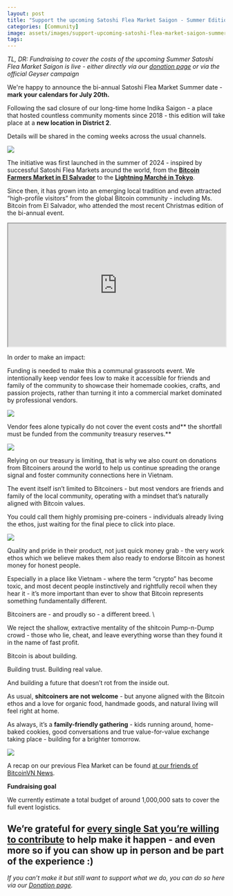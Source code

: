```yaml
---
layout: post
title: "Support the upcoming Satoshi Flea Market Saigon - Summer Edition 2025"
categories: [Community]
image: assets/images/support-upcoming-satoshi-flea-market-saigon-summer-2025-1.webp
tags:
---
```


_TL, DR: Fundraising to cover the costs of the upcoming Summer Satoshi Flea Market Saigon is live - either directly via our [donation page](https://bitcoinsaigon.org/donate-satoshis) or via the official Geyser campaign_

We're happy to announce the bi-annual Satoshi Flea Market Summer date - **mark your calendars for July 20th.**

Following the sad closure of our long-time home Indika Saigon - a place that hosted countless community moments since 2018 - this edition will take place at a **new location in District 2**.

Details will be shared in the coming weeks across the usual channels.

![](/assets/images/support-upcoming-satoshi-flea-market-saigon-summer-2025-2.webp)

The initiative was first launched in the summer of 2024 - inspired by successful Satoshi Flea Markets around the world, from the **[Bitcoin Farmers Market in El Salvador](https://linktr.ee/bitcoinfarmersmarket)** to the **[Lightning Marché in Tokyo](https://bitcoin-zukan.com/en/practical/lightning-marche/)**.

Since then, it has grown into an emerging local tradition and even attracted “high-profile visitors” from the global Bitcoin community - including Ms. Bitcoin from El Salvador, who attended the most recent Christmas edition of the bi-annual event.

<iframe id="odysee-iframe" style="width:100%; aspect-ratio:16 / 9;" src="https://odysee.com/%24/embed/%40BitcoinSaigon%3Aa%2Fbitcoin-saigon-flea-market-christmas-2024%3Ab?r=82GcFT5UdLxGrDmieSnyaYGXmkjtgv5Q" allowfullscreen></iframe>

In order to make an impact:

Funding is needed to make this a communal grassroots event. We intentionally keep vendor fees low to make it accessible for friends and family of the community to showcase their homemade cookies, crafts, and passion projects, rather than turning it into a commercial market dominated by professional vendors.

![](/assets/images/support-upcoming-satoshi-flea-market-saigon-summer-2025-3.webp)

Vendor fees alone typically do not cover the event costs and** the shortfall must be funded from the community treasury reserves.**

![](/assets/images/support-upcoming-satoshi-flea-market-saigon-summer-2025-4.webp)

Relying on our treasury is limiting, that is why we also count on donations from Bitcoiners around the world to help us continue spreading the orange signal and foster community connections here in Vietnam.

The event itself isn’t limited to Bitcoiners - but most vendors are friends and family of the local community, operating with a mindset that’s naturally aligned with Bitcoin values.

You could call them highly promising pre-coiners - individuals already living the ethos, just waiting for the final piece to click into place.

![](/assets/images/support-upcoming-satoshi-flea-market-saigon-summer-2025-5.webp)

Quality and pride in their product, not just quick money grab - the very work ethos which we believe makes them also ready to endorse Bitcoin as honest money for honest people.

Especially in a place like Vietnam - where the term “crypto” has become toxic, and most decent people instinctively and rightfully recoil when they hear it - it’s more important than ever to show that Bitcoin represents something fundamentally different.

Bitcoiners are - and proudly so - a different breed. \

We reject the shallow, extractive mentality of the shitcoin Pump-n-Dump crowd - those who lie, cheat, and leave everything worse than they found it in the name of fast profit.

Bitcoin is about building.

Building trust. Building real value.

And building a future that doesn’t rot from the inside out.

As usual, **shitcoiners are not welcome** - but anyone aligned with the Bitcoin ethos and a love for organic food, handmade goods, and natural living will feel right at home.

As always, it’s a **family-friendly gathering** - kids running around, home-baked cookies, good conversations and true value-for-value exchange taking place - building for a brighter tomorrow.

![](/assets/images/support-upcoming-satoshi-flea-market-saigon-summer-2025-6.webp)

A recap on our previous Flea Market can be found [at our friends of BitcoinVN News](https://bitcoinvn.io/news/satoshi-christmas-flea-market-saigon-2024-recap/).

**Fundraising goal**

We currently estimate a total budget of around 1,000,000 sats to cover the full event logistics.

## We’re grateful for [every single Sat you’re willing to contribute](https://bitcoinsaigon.org/donate-satoshis) to help make it happen - and even more so if you can show up in person and be part of the experience :)

_If you can’t make it but still want to support what we do, you can do so here via our [Donation page](https://bitcoinsaigon.org/donate-satoshis)._
